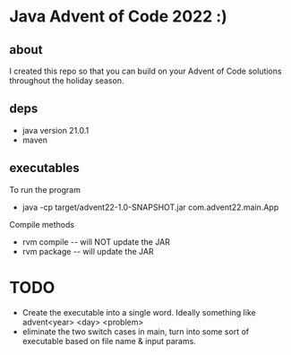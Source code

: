 # Java Advent of Code 2022 :)

## about

I created this repo so that you can build on your Advent of Code solutions throughout the holiday season.

## deps

-   java version 21.0.1
-   maven

## executables

To run the program

-   java -cp target/advent22-1.0-SNAPSHOT.jar com.advent22.main.App

Compile methods

-   rvm compile -- will NOT update the JAR
-   rvm package -- will update the JAR

# TODO

-   Create the executable into a single word. Ideally something like advent\<year\> \<day\> \<problem\>
-   eliminate the two switch cases in main, turn into some sort of executable based on file name & input params.
